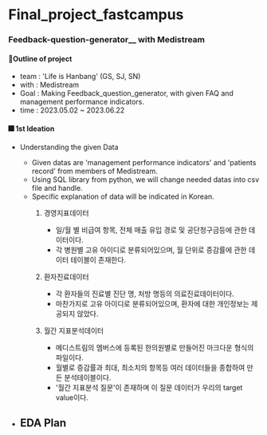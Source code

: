 # Final_project_fastcampus
  ### Feedback-question-generator__ with Medistream

#### 📌Outline of project

  - team : 'Life is Hanbang' (GS, SJ, SN)
  - with : Medistream
  - Goal : Making Feedback_question_generator, with given FAQ and management performance indicators.
  - time : 2023.05.02 ~ 2023.06.22

#### 🎆 1st Ideation

  - Understanding the given Data
    - Given datas are 'management performance indicators' and 'patients record' from members of Medistream.
    - Using SQL library from python, we will change needed datas into csv file and handle.
    - Specific explanation of data will be indicated in Korean.
      1. 경영지표데이터
         - 일/월 별 비급여 항목, 전체 매출 유입 경로 및 공단청구금등에 관한 데이터이다.
	     - 각 병원별 고유 아이디로 분류되어있으며, 월 단위로 증감률에 관한 데이터 테이블이 존재한다.

      2. 환자진료데이터
	     - 각 환자들의 진료별 진단 명, 처방 명등의 의료진료데이터이다.
      	  - 마찬가지로 고유 아이디로 분류되어있으며, 환자에 대한 개인정보는 제공되지 않았다.

      3. 월간 지표분석데이터
        	- 메디스트림의 멤버스에 등록된 한의원별로 만들어진 마크다운 형식의 파일이다.
        	- 월별로 증감률과 최대, 최소치의 항목등 여러 데이터들을 종합하여 만든 분석테이블이다.
        	- '월간 지표분석 질문'이 존재하며 이 질문 데이터가 우리의 target value이다.


  -  EDA Plan
      - 
